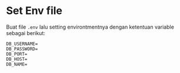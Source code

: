 # Set Env file
Buat file `.env` lalu setting environtmentnya dengan ketentuan variable sebagai berikut:

```
DB_USERNAME=
DB_PASSWORD=
DB_PORT= 
DB_HOST=
DB_NAME=

```